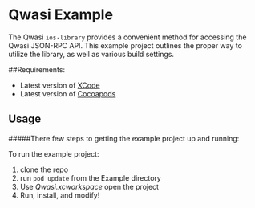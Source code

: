 # Qwasi Example

The Qwasi `ios-library` provides a convenient method for accessing the Qwasi JSON-RPC API. This example project outlines the proper way to utilize the library, as well as various build settings.

##Requirements:

- Latest version of [XCode](https://itunes.apple.com/us/app/xcode/id497799835?mt=12)
- Latest version of [Cocoapods](https://cocoapods.org)

## Usage
#####There few steps to getting the example project up and running: 

To run the example project: 

1. clone the repo 
2. run `pod update` from the Example directory
3. Use _*Qwasi.xcworkspace*_ open the project
4. Run, install, and modify!
